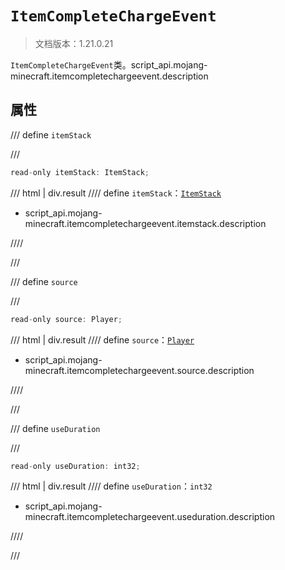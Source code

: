 # `ItemCompleteChargeEvent`

> 文档版本：1.21.0.21

`ItemCompleteChargeEvent`类。script_api.mojang-minecraft.itemcompletechargeevent.description

## 属性

/// define
`itemStack`


///

```js
read-only itemStack: ItemStack;
```

/// html | div.result
//// define
`itemStack`：[`ItemStack`](./itemstack.md)

- script_api.mojang-minecraft.itemcompletechargeevent.itemstack.description


////

///


/// define
`source`


///

```js
read-only source: Player;
```

/// html | div.result
//// define
`source`：[`Player`](./player.md)

- script_api.mojang-minecraft.itemcompletechargeevent.source.description


////

///


/// define
`useDuration`


///

```js
read-only useDuration: int32;
```

/// html | div.result
//// define
`useDuration`：`int32`

- script_api.mojang-minecraft.itemcompletechargeevent.useduration.description


////

///


